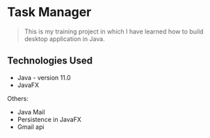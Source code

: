 # Task Manager
> This is my training project in which I have learned how to build desktop application in Java.

## Technologies Used
- Java - version 11.0
- JavaFX

Others:
- Java Mail
- Persistence in JavaFX
- Gmail api
